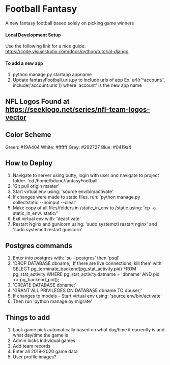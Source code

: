 # Football Fantasy
A new fantasy football based solely on picking game winners

#### Local Development Setup
  Use the following link for a nice guide: https://code.visualstudio.com/docs/python/tutorial-django

#### To add a new app
1. python manage.py startapp appname
2. Update fantasyFootball.urls.py to include urls of app
    Ex. url(r'^account/', include('account.urls')) where 'account' is the new app name

## NFL Logos Found at https://seeklogo.net/series/nfl-team-logos-vector

## Color Scheme
Green: #19A404
White: #ffffff
Grey: #292727
Blue: #0419a4

## How to Deploy
1. Navigate to server using putty, login with user and navigate to project folder.
  'cd /home/bdunc/fantasyFootball'
2. 'Git pull origin master'
3. Start virtual env using: 'source env/bin/activate'
4. If changes were made to static files, run: 'python manage.py collectstatic --noinput --clear'
5.  Make copy of all files/folders in /static_in_env to /static using: 'cp -a static_in_env/. static/'
6. Exit virtual env with: 'deactivate'
7. Restart Nginx and gunicorn using:  'sudo systemctl restart nginx' and 'sudo systemctl restart gunicorn'

## Postgres commands
1. Enter into postgres with: 'su - postgres' then 'psql'
2. 'DROP DATABASE dbname;' If there are live connections, kill them with
    SELECT pg_terminate_backend(pg_stat_activity.pid)
    FROM pg_stat_activity
    WHERE pg_stat_activity.datname = 'dbname'
    AND pid <> pg_backend_pid();
3. 'CREATE DATABASE dbname;'
4. 'GRANT ALL PRIVILEGES ON DATABASE dbname TO dbuser;'
5. If changes to models - Start virtual env using: 'source env/bin/activate'
6. Then run 'python manage.py migrate'

 ## Things to add
 1. Lock game pick automatically based on what day/time it currently is and what day/time the game is
 2. Admin locks individual games
 3. Add team records
 4. Enter all 2019-2020 game data
 5. User profile images?